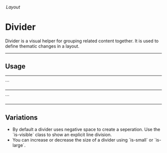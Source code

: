 <h6 class="subtitle is-5 has-text-grey has-text-weight-semibold"> Layout</h6><h1 class="title is-1 has-text-weight-bold">Divider</h1>
<p class="subtitle is-5">
    <span class="has-text-weight-semibold">Divider</span> is a visual helper for grouping related content together. It is used to define thematic changes in a layout.
</p>

<hr class="is-large is-visible">

<h2 class="title is-4 has-text-weight-semibold">Usage</h2>

<div class="box is-well is-relaxed is-marginless">
    <hr class="is-visible">
</div>
```
<hr class="is-visible">
```

<hr>

<h2 class="title is-4 has-text-weight-semibold">Variations</h2>

<ul class="list">
    <li>By default a divider uses negative space to create a seperation. Use the `is-visible` class to show an explicit line division.</li>
    <li>You can increase or decrease the size of a divider using `is-small` or `is-large`.</li>
</ul>